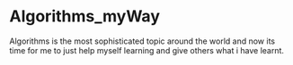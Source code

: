 # Algorithms_myWay
Algorithms is the most sophisticated topic around the world and now its time for me to just help myself learning and give others what i have learnt.
